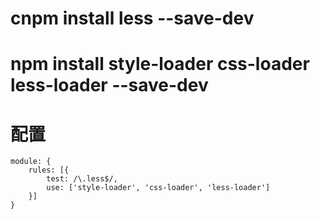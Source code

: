 #  cnpm install less --save-dev

# npm install style-loader css-loader less-loader --save-dev

# 配置
    module: {
        rules: [{
            test: /\.less$/,
            use: ['style-loader', 'css-loader', 'less-loader']
        }]
    }